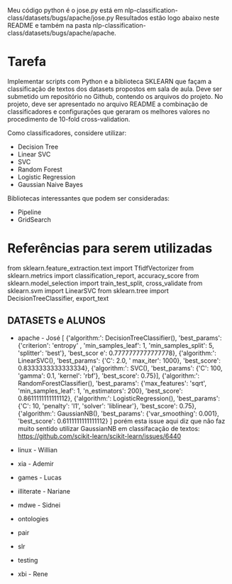 Meu código python é o jose.py está em nlp-classification-class/datasets/bugs/apache/jose.py
Resultados estão logo abaixo neste README e também na pasta nlp-classification-class/datasets/bugs/apache/apache.

Tarefa
======
Implementar scripts com Python e a biblioteca SKLEARN que façam a classificação de textos dos datasets propostos em sala de aula. Deve ser submetido um repositório no Github, contendo os arquivos do projeto. No projeto, deve ser apresentado no arquivo README a combinação de classificadores e configurações que geraram os melhores valores no procedimento de 10-fold cross-validation.

Como classificadores, considere utilizar:
* Decision Tree
* Linear SVC
* SVC
* Random Forest
* Logistic Regression
* Gaussian Naive Bayes

Bibliotecas interessantes que podem ser consideradas:
* Pipeline
* GridSearch

Referências para serem utilizadas
=================================
from sklearn.feature_extraction.text import TfidfVectorizer
from sklearn.metrics import classification_report, accuracy_score
from sklearn.model_selection import train_test_split, cross_validate
from sklearn.svm import LinearSVC
from sklearn.tree import DecisionTreeClassifier, export_text

DATASETS e ALUNOS
-----------------
* apache - José
	[	{'algorithm:': DecisionTreeClassifier(), 'best_params': {'criterion': 'entropy'
, 'min_samples_leaf': 1, 'min_samples_split': 5, 'splitter': 'best'}, 'best_scor
e': 0.7777777777777778},
	{'algorithm:': LinearSVC(), 'best_params': {'C': 2.0, '
max_iter': 1000}, 'best_score': 0.8333333333333334},
	{'algorithm:': SVC(), 'best_params': {'C': 100, 'gamma': 0.1, 'kernel': 'rbf'},
'best_score': 0.75}],
	{'algorithm:': RandomForestClassifier(), 'best_params': {'max_features': 'sqrt', 'min_samples_leaf': 1, 'n_estimators': 200}, 'best_score': 0.8611111111111112},
	{'algorithm:': LogisticRegression(), 'best_params': {'C': 10, 'penalty': 'l1', 'solver': 'liblinear'}, 'best_score': 0.75},
	{'algorithm:': GaussianNB(), 'best_params': {'var_smoothing': 0.001}, 'best_score': 0.6111111111111112}
] porém esta issue aqui diz que não faz muito sentido utilizar GaussianNB em classifacação de textos: https://github.com/scikit-learn/scikit-learn/issues/6440
  
* linux - Willian
* xia - Ademir
* games - Lucas
* illiterate - Nariane
* mdwe - Sidnei
* ontologies
* pair
* slr
* testing
* xbi - Rene
